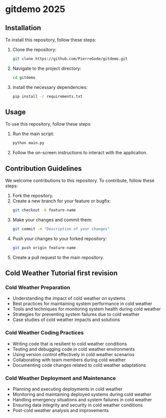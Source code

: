 # gitdemo 2025

## Installation

To install this repository, follow these steps:

1. Clone the repository:
   ```sh
   git clone https://github.com/PierreGode/gitdemo.git
   ```
2. Navigate to the project directory:
   ```sh
   cd gitdemo
   ```
3. Install the necessary dependencies:
   ```sh
   pip install -r requirements.txt
   ```

## Usage

To use this repository, follow these steps:

1. Run the main script:
   ```sh
   python main.py
   ```
2. Follow the on-screen instructions to interact with the application.

## Contribution Guidelines

We welcome contributions to this repository. To contribute, follow these steps:

1. Fork the repository.
2. Create a new branch for your feature or bugfix:
   ```sh
   git checkout -b feature-name
   ```
3. Make your changes and commit them:
   ```sh
   git commit -m "Description of your changes"
   ```
4. Push your changes to your forked repository:
   ```sh
   git push origin feature-name
   ```
5. Create a pull request to the main repository.

## Cold Weather Tutorial first revision

### Cold Weather Preparation

* Understanding the impact of cold weather on systems
* Best practices for maintaining system performance in cold weather
* Tools and techniques for monitoring system health during cold weather
* Strategies for preventing system failures due to cold weather
* Case studies of cold weather impacts and solutions

### Cold Weather Coding Practices

* Writing code that is resilient to cold weather conditions
* Testing and debugging code in cold weather environments
* Using version control effectively in cold weather scenarios
* Collaborating with team members during cold weather
* Documenting code changes related to cold weather adaptations

### Cold Weather Deployment and Maintenance

* Planning and executing deployments in cold weather
* Monitoring and maintaining deployed systems during cold weather
* Handling emergency situations and system failures in cold weather
* Ensuring data integrity and security in cold weather conditions
* Post-cold weather analysis and improvements
